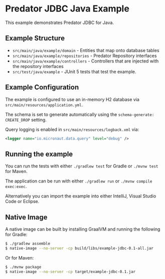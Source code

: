# Predator JDBC Java Example

This example demonstrates Predator JDBC for Java.

## Example Structure

* `src/main/java/example/domain` - Entities that map onto database tables
* `src/main/java/example/repositories` - Predator Repository interfaces
* `src/main/java/example/controllers` - Controllers that are injected with the repository interfaces
* `src/test/java/example` - JUnit 5 tests that test the example.

## Example Configuration

The example is configured to use an in-memory H2 database via `src/main/resources/application.yml`.

The schema is set to generate automatically using the `schema-generate: CREATE_DROP` setting.

Query logging is enabled in `src/main/resources/logback.xml` via:

```xml
<logger name="io.micronaut.data.query" level="debug" />
```

## Running the example

You can run the tests with either `./gradlew test` for Gradle or `./mvnw test` for Maven.

The application can be run with either `./gradlew run` or `./mvnw compile exec:exec`. 

Alternatively you can import the example into either IntelliJ, Visual Studio Code or Eclipse.

## Native Image

A native image can be built by installing GraalVM and running the following for Gradle:

```bash
$ ./gradlew assemble 
$ native-image --no-server -cp build/libs/example-jdbc-0.1-all.jar
```

Or for Maven:

```bash
$ ./mvnw package 
$ native-image --no-server -cp target/example-jdbc-0.1.jar
```

 